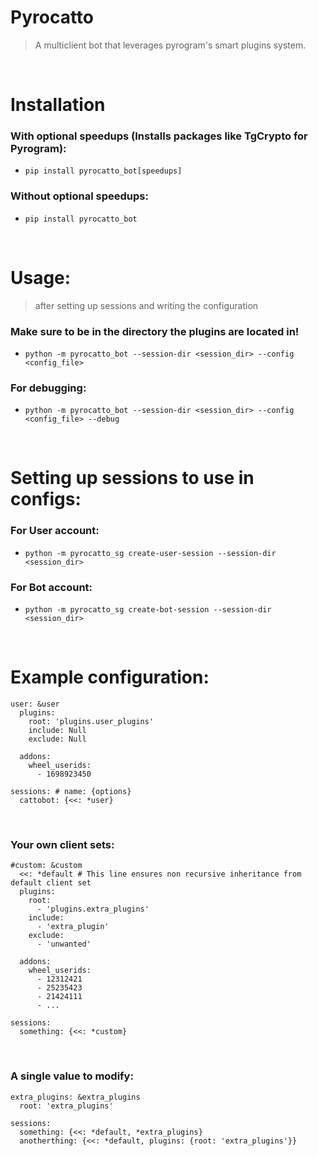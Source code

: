# Pyrocatto
> A multiclient bot that leverages pyrogram's smart plugins system.
<br />

# Installation
### With optional speedups (Installs packages like TgCrypto for Pyrogram):
- `pip install pyrocatto_bot[speedups]`
### Without optional speedups:
- `pip install pyrocatto_bot`
<br />

# Usage:
> after setting up sessions and writing the configuration
### Make sure to be in the directory the plugins are located in!
- `python -m pyrocatto_bot --session-dir <session_dir> --config <config_file>`
### For debugging:
- `python -m pyrocatto_bot --session-dir <session_dir> --config <config_file> --debug`
<br />

# Setting up sessions to use in configs:
### For User account:
- `python -m pyrocatto_sg create-user-session --session-dir <session_dir>`
### For Bot account:
- `python -m pyrocatto_sg create-bot-session --session-dir <session_dir>`
<br />

# Example configuration:
```
user: &user
  plugins:
    root: 'plugins.user_plugins'
    include: Null
    exclude: Null

  addons:
    wheel_userids:
      - 1698923450

sessions: # name: {options}
  cattobot: {<<: *user}
```
<br />

### Your own client sets:
```
#custom: &custom
  <<: *default # This line ensures non recursive inheritance from default client set
  plugins:
    root:
      - 'plugins.extra_plugins'
    include:
      - 'extra_plugin'
    exclude:
      - 'unwanted'

  addons:
    wheel_userids:
      - 12312421
      - 25235423
      - 21424111
      - ...

sessions:
  something: {<<: *custom}
```
<br />

### A single value to modify:
```
extra_plugins: &extra_plugins
  root: 'extra_plugins'

sessions:
  something: {<<: *default, *extra_plugins}
  anotherthing: {<<: *default, plugins: {root: 'extra_plugins'}}
```
